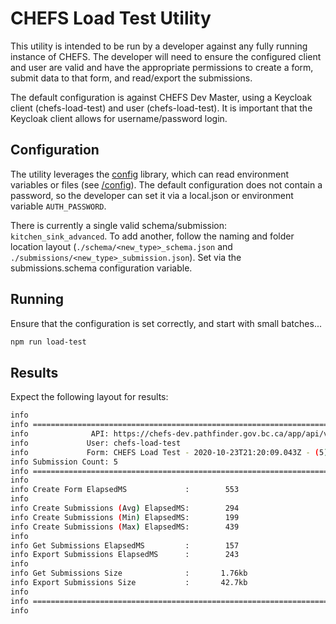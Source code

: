 # CHEFS Load Test Utility

This utility is intended to be run by a developer against any fully running instance of CHEFS.  The developer will need to ensure the configured client and user are valid and have the appropriate permissions to create a form, submit data to that form, and read/export the submissions.

The default configuration is against CHEFS Dev Master, using a Keycloak client (chefs-load-test) and user (chefs-load-test).  It is important that the Keycloak client allows for username/password login.

## Configuration

The utility leverages the [config](https://www.npmjs.com/package/config) library, which can read environment variables or files (see [/config](./config)).  The default configuration does not contain a password, so the developer can set it via a local.json or environment variable `AUTH_PASSWORD`.

There is currently a single valid schema/submission: `kitchen_sink_advanced`.  To add another, follow the naming and folder location layout (`./schema/<new_type>_schema.json` and `./submissions/<new_type>_submission.json`).  Set via the submissions.schema configuration variable.

## Running

Ensure that the configuration is set correctly, and start with small batches...

```sh
npm run load-test
```

## Results

Expect the following layout for results:

```sh
info
info ==============================================================================
info              API: https://chefs-dev.pathfinder.gov.bc.ca/app/api/v1
info             User: chefs-load-test
info             Form: CHEFS Load Test - 2020-10-23T21:20:09.043Z - (5)
info Submission Count: 5
info ==============================================================================
info
info Create Form ElapsedMS             :        553
info
info Create Submissions (Avg) ElapsedMS:        294
info Create Submissions (Min) ElapsedMS:        199
info Create Submissions (Max) ElapsedMS:        439
info
info Get Submissions ElapsedMS         :        157
info Export Submissions ElapsedMS      :        243
info
info Get Submissions Size              :       1.76kb
info Export Submissions Size           :       42.7kb
info
info ==============================================================================
info
```
